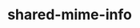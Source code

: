 ---
title: "shared-mime-info"
layout: cache
categories: [package, develop]
meta: {"compilers": ["gcc@11.4.0"], "num_specs": 11, "num_specs_by_stack": {"e4s": 11, "root": 11}, "oss": ["ubuntu22.04"], "platforms": ["linux"], "stacks": ["e4s", "root"], "targets": ["x86_64_v3"], "versions": ["1.10"]}
spec_details: [{"compiler": "gcc@11.4.0", "hash": "4fqt45746vbjlizl3l4nde2y36nolsvc", "os": "ubuntu22.04", "platform": "linux", "size": "-", "stacks": ["e4s", "root"], "target": "x86_64_v3", "variants": ["build_system=autotools"], "versions": ["1.10"]}, {"compiler": "gcc@11.4.0", "hash": "bmjey2ir2s3lejhda37gnfp44f7zjqcd", "os": "ubuntu22.04", "platform": "linux", "size": "-", "stacks": ["e4s", "root"], "target": "x86_64_v3", "variants": ["build_system=autotools"], "versions": ["1.10"]}, {"compiler": "gcc@11.4.0", "hash": "indz2xpypvjcwocfvtu4ygacxwsyollu", "os": "ubuntu22.04", "platform": "linux", "size": "-", "stacks": ["e4s", "root"], "target": "x86_64_v3", "variants": ["build_system=autotools"], "versions": ["1.10"]}, {"compiler": "gcc@11.4.0", "hash": "lgwwokklswyuk4pnliqfvl2wyxacjt2a", "os": "ubuntu22.04", "platform": "linux", "size": "-", "stacks": ["e4s", "root"], "target": "x86_64_v3", "variants": ["build_system=autotools"], "versions": ["1.10"]}, {"compiler": "gcc@11.4.0", "hash": "lquov7pm2nqez45c7umdzhf2ivfjnkni", "os": "ubuntu22.04", "platform": "linux", "size": "-", "stacks": ["e4s", "root"], "target": "x86_64_v3", "variants": ["build_system=autotools"], "versions": ["1.10"]}, {"compiler": "gcc@11.4.0", "hash": "nbzmhxir23g5omya6mdaoejkqpuofwsv", "os": "ubuntu22.04", "platform": "linux", "size": "-", "stacks": ["e4s", "root"], "target": "x86_64_v3", "variants": ["build_system=autotools"], "versions": ["1.10"]}, {"compiler": "gcc@11.4.0", "hash": "pk7dulgkmokcakicefhetgxyho4yamn7", "os": "ubuntu22.04", "platform": "linux", "size": "-", "stacks": ["e4s", "root"], "target": "x86_64_v3", "variants": ["build_system=autotools"], "versions": ["1.10"]}, {"compiler": "gcc@11.4.0", "hash": "rgitwjk7zw733z3zmvdedf5bzwn6x4ld", "os": "ubuntu22.04", "platform": "linux", "size": "-", "stacks": ["e4s", "root"], "target": "x86_64_v3", "variants": ["build_system=autotools"], "versions": ["1.10"]}, {"compiler": "gcc@11.4.0", "hash": "smuvt6mm46mq2ef7s5fmrba5w7hwme57", "os": "ubuntu22.04", "platform": "linux", "size": "-", "stacks": ["e4s", "root"], "target": "x86_64_v3", "variants": ["build_system=autotools"], "versions": ["1.10"]}, {"compiler": "gcc@11.4.0", "hash": "vmkke7i7n7yuqblmkw23tn5nr4qlopu6", "os": "ubuntu22.04", "platform": "linux", "size": "-", "stacks": ["e4s", "root"], "target": "x86_64_v3", "variants": ["build_system=autotools"], "versions": ["1.10"]}, {"compiler": "gcc@11.4.0", "hash": "yf3fjs6m4dmf44p2z6mygjhjgmzdu7rr", "os": "ubuntu22.04", "platform": "linux", "size": "-", "stacks": ["e4s", "root"], "target": "x86_64_v3", "variants": ["build_system=autotools"], "versions": ["1.10"]}]
---